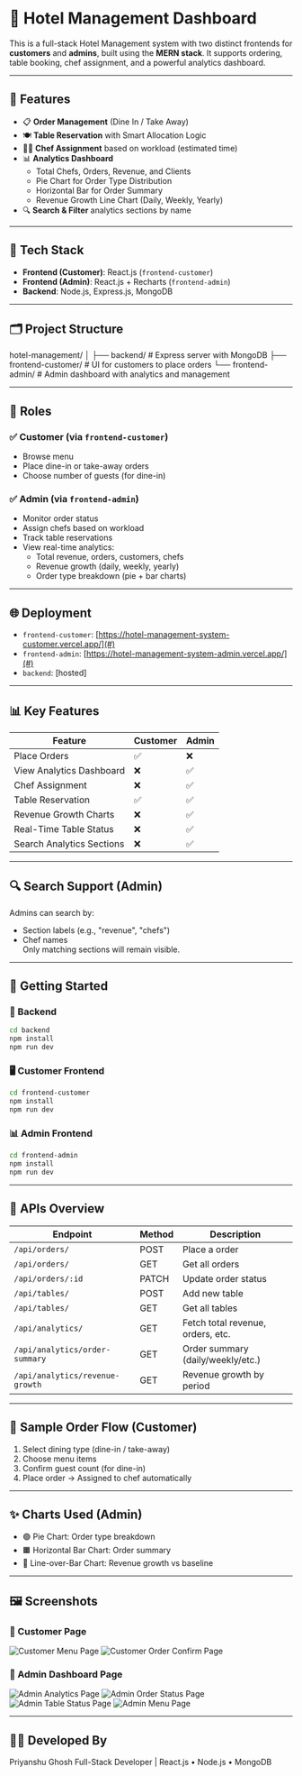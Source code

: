 ﻿# 🏨 Hotel Management Dashboard

This is a full-stack Hotel Management system with two distinct frontends for **customers** and **admins**, built using the **MERN stack**. It supports ordering, table booking, chef assignment, and a powerful analytics dashboard.

---

## 📌 Features

- 📋 **Order Management** (Dine In / Take Away)
- 🍽️ **Table Reservation** with Smart Allocation Logic
- 👨‍🍳 **Chef Assignment** based on workload (estimated time)
- 📊 **Analytics Dashboard**
  - Total Chefs, Orders, Revenue, and Clients
  - Pie Chart for Order Type Distribution
  - Horizontal Bar for Order Summary
  - Revenue Growth Line Chart (Daily, Weekly, Yearly)
- 🔍 **Search & Filter** analytics sections by name

---

## 🧱 Tech Stack

- **Frontend (Customer)**: React.js (`frontend-customer`)
- **Frontend (Admin)**: React.js + Recharts (`frontend-admin`)
- **Backend**: Node.js, Express.js, MongoDB

---

## 🗂️ Project Structure

hotel-management/
│
├── backend/ # Express server with MongoDB
├── frontend-customer/ # UI for customers to place orders
└── frontend-admin/ # Admin dashboard with analytics and management


---

## 👥 Roles

### ✅ Customer (via `frontend-customer`)
- Browse menu
- Place dine-in or take-away orders
- Choose number of guests (for dine-in)

### ✅ Admin (via `frontend-admin`)
- Monitor order status
- Assign chefs based on workload
- Track table reservations
- View real-time analytics:
  - Total revenue, orders, customers, chefs
  - Revenue growth (daily, weekly, yearly)
  - Order type breakdown (pie + bar charts)

---

## 🌐 Deployment

- `frontend-customer`: [https://hotel-management-system-customer.vercel.app/](#)
- `frontend-admin`: [https://hotel-management-system-admin.vercel.app/](#)
- `backend`: [hosted]

---

## 📊 Key Features

| Feature                     | Customer | Admin |
|----------------------------|----------|-------|
| Place Orders               | ✅       | ❌    |
| View Analytics Dashboard   | ❌       | ✅    |
| Chef Assignment            | ❌       | ✅    |
| Table Reservation          | ✅       | ✅    |
| Revenue Growth Charts      | ❌       | ✅    |
| Real-Time Table Status     | ❌       | ✅    |
| Search Analytics Sections  | ❌       | ✅    |

---

## 🔍 Search Support (Admin)

Admins can search by:
- Section labels (e.g., "revenue", "chefs")
- Chef names  
Only matching sections will remain visible.

---

## 🚀 Getting Started

### 🔧 Backend

```bash
cd backend
npm install
npm run dev
```

### 🖥️ Customer Frontend

```bash
cd frontend-customer
npm install
npm run dev
```

### 📊 Admin Frontend

```bash
cd frontend-admin
npm install
npm run dev
```

---

## 📁 APIs Overview

| Endpoint                        | Method | Description                       |
| ------------------------------- | ------ | --------------------------------- |
| `/api/orders/`                  | POST   | Place a order                     |
| `/api/orders/`                  | GET    | Get all orders                    |
| `/api/orders/:id`               | PATCH  | Update order status               |
| `/api/tables/`                  | POST   | Add new table                     |
| `/api/tables/`                  | GET    | Get all tables                    |
| `/api/analytics/`               | GET    | Fetch total revenue, orders, etc. |
| `/api/analytics/order-summary`  | GET    | Order summary (daily/weekly/etc.) |
| `/api/analytics/revenue-growth` | GET    | Revenue growth by period          |

---

## 🧪 Sample Order Flow (Customer)

1. Select dining type (dine-in / take-away)
1. Choose menu items
1. Confirm guest count (for dine-in)
1. Place order → Assigned to chef automatically

---

## ✨ Charts Used (Admin)
- 🟢 Pie Chart: Order type breakdown
- 🟧 Horizontal Bar Chart: Order summary
- 🔵 Line-over-Bar Chart: Revenue growth vs baseline

---

## 🖼️ Screenshots

### 🏡 Customer Page
![Customer Menu Page](./Screenshots/menu-page.png)
![Customer Order Confirm Page](./Screenshots/order-confirm.png)

### 🪪 Admin Dashboard Page
![Admin Analytics Page](./Screenshots/analytics.png)
![Admin Order Status Page](./Screenshots/orders.png)
![Admin Table Status Page](./Screenshots/table.png)
![Admin Menu Page](./Screenshots/menu.png)

---

## 👨‍💻 Developed By

Priyanshu Ghosh
Full-Stack Developer | React.js • Node.js • MongoDB
